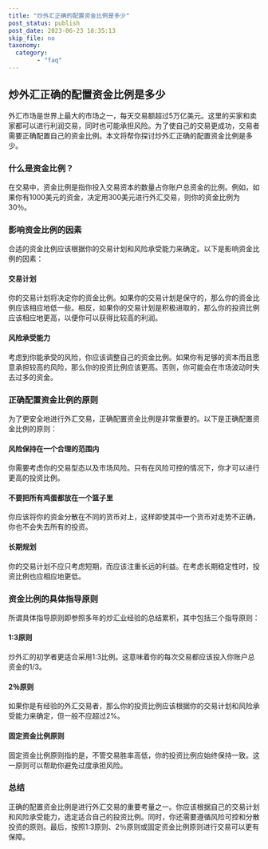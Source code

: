 ```yaml
---
title: "炒外汇正确的配置资金比例是多少"
post_status: publish
post_date: 2023-06-23 18:35:13
skip_file: no
taxonomy:
  category:
        - "faq"
---
```


## 炒外汇正确的配置资金比例是多少

外汇市场是世界上最大的市场之一，每天交易额超过5万亿美元。这里的买家和卖家都可以进行利润交易，同时也可能承担风险。为了使自己的交易更成功，交易者需要正确配置自己的资金比例。本文将帮你探讨炒外汇正确的配置资金比例是多少。

### 什么是资金比例？

在交易中，资金比例是指你投入交易资本的数量占你账户总资金的比例。例如，如果你有1000美元的资金，决定用300美元进行外汇交易，则你的资金比例为30％。

### 影响资金比例的因素

合适的资金比例应该根据你的交易计划和风险承受能力来确定。以下是影响资金比例的因素：

#### 交易计划

你的交易计划将决定你的资金比例。如果你的交易计划是保守的，那么你的资金比例应该相应地低一些。相反，如果你的交易计划是积极进取的，那么你的投资比例应该相应地更高，以便你可以获得比较高的利润。

#### 风险承受能力

考虑到你能承受的风险，你应该调整自己的资金比例。如果你有足够的资本而且愿意承担较高的风险，那么你的投资比例应该更高。否则，你可能会在市场波动时失去过多的资金。

### 正确配置资金比例的原则

为了更安全地进行外汇交易，正确配置资金比例是非常重要的。以下是正确配置资金比例的原则：

#### 风险保持在一个合理的范围内

你需要考虑你的交易型态以及市场风险。只有在风险可控的情况下，你才可以进行更高的投资比例。

#### 不要把所有鸡蛋都放在一个篮子里

你应该将你的资金分散在不同的货币对上，这样即使其中一个货币对走势不正确，你也不会失去所有的投资。

#### 长期规划

你的交易计划不应只考虑短期，而应该注重长远的利益。在考虑长期稳定性时，投资比例也应相应地更低。

### 资金比例的具体指导原则

所谓具体指导原则即参照多年的炒汇业经验的总结累积，其中包括三个指导原则：

#### 1:3原则

炒外汇的初学者更适合采用1:3比例。这意味着你的每次交易都应该投入你账户总资金的1/3。

#### 2％原则

如果你是有经验的外汇交易者，那么你的投资比例应该根据你的交易计划和风险承受能力来确定，但一般不应超过2%。

#### 固定资金比例原则

固定资金比例原则指的是，不管交易胜率高低，你的投资比例应始终保持一致。这一原则可以帮助你避免过度承担风险。

### 总结

正确的配置资金比例是进行外汇交易的重要考量之一。你应该根据自己的交易计划和风险承受能力，选定适合自己的投资比例。同时，你还需要遵循风险可控和分散投资的原则。最后，按照1:3原则、2％原则或固定资金比例原则进行交易可以更有保障。

